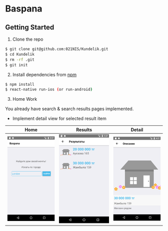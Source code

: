 # Baspana

## Getting Started

1.  Clone the repo

```bash
$ git clone git@github.com:021NIS/Kundelik.git
$ cd Kundelik
$ rm -rf .git
$ git init
```

2.  Install dependencies from [npm](https://www.npmjs.com)

```bash
$ npm install
$ react-native run-ios (or run-android)
```

3.  Home Work

You already have search & search results pages implemented.

* Implement detail view for selected result item

| Home                                                                          | Results                                                                             | Detail                                                                            |
| ----------------------------------------------------------------------------- | ----------------------------------------------------------------------------------- | --------------------------------------------------------------------------------- |
| ![Search Page](https://github.com/021NIS/Baspana/blob/master/images/home.png) | ![Search Results](https://github.com/021NIS/Baspana/blob/master/images/results.png) | ![Search Detail](https://github.com/021NIS/Baspana/blob/master/images/detail.png) |
